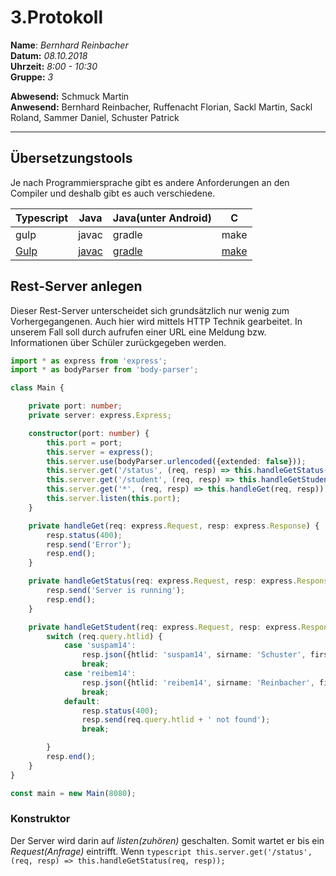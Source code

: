 # 3.Protokoll  
  
  **Name**:  *Bernhard Reinbacher*  
  **Datum:** *08.10.2018*  
  **Uhrzeit:** *8:00 - 10:30*  
  **Gruppe:** *3*  
  
   
    
 **Abwesend:** Schmuck Martin  
 **Anwesend:** Bernhard Reinbacher, Ruffenacht Florian, Sackl Martin, Sackl Roland, Sammer Daniel, Schuster Patrick  
  
*************************************************************************************************************************     
## Übersetzungstools  
Je nach Programmiersprache gibt es andere Anforderungen an den Compiler und deshalb gibt es auch verschiedene.   

Typescript | Java | Java(unter Android) | C  
---------- | ---- | ------------------- | -  
gulp | javac | gradle | make  
[Gulp](https://de.wikipedia.org/wiki/Gulp.js) | [javac](https://en.wikipedia.org/wiki/Javac) | [gradle](https://de.wikipedia.org/wiki/Gradle) | [make](https://de.wikipedia.org/wiki/Make)    




## Rest-Server anlegen  
Dieser Rest-Server unterscheidet sich grundsätzlich nur wenig zum Vorhergegangenen. Auch hier wird mittels HTTP Technik gearbeitet. In unserem Fall soll durch aufrufen einer URL eine Meldung bzw. Informationen über Schüler zurückgegeben werden.  
```  typescript  
import * as express from 'express';
import * as bodyParser from 'body-parser';

class Main {

    private port: number;
    private server: express.Express;

    constructor(port: number) {
        this.port = port;
        this.server = express();
        this.server.use(bodyParser.urlencoded({extended: false}));
        this.server.get('/status', (req, resp) => this.handleGetStatus(req, resp));
        this.server.get('/student', (req, resp) => this.handleGetStudent(req, resp));
        this.server.get('*', (req, resp) => this.handleGet(req, resp));
        this.server.listen(this.port);
    }

    private handleGet(req: express.Request, resp: express.Response) {
        resp.status(400);
        resp.send('Error');
        resp.end();
    }

    private handleGetStatus(req: express.Request, resp: express.Response) {
        resp.send('Server is running');
        resp.end();
    }

    private handleGetStudent(req: express.Request, resp: express.Response) {
        switch (req.query.htlid) {
            case 'suspam14':
                resp.json({htlid: 'suspam14', sirname: 'Schuster', firstname: 'Patrick'});
                break;
            case 'reibem14':
                resp.json({htlid: 'reibem14', sirname: 'Reinbacher', firstname: 'Bernhard'});
                break;
            default:
                resp.status(400);
                resp.send(req.query.htlid + ' not found');
                break;

        }
        resp.end();
    }
}

const main = new Main(8080);  
```  
### Konstruktor  
Der Server wird darin auf *listen(zuhören)* geschalten. Somit wartet er bis ein *Request(Anfrage)* eintrifft. Wenn ```typescript this.server.get('/status', (req, resp) => this.handleGetStatus(req, resp)); ```

